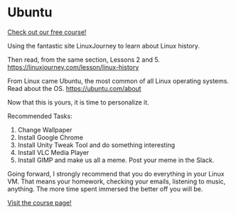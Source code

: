 # Ubuntu

[Check out our free course!](https://academy.hoppersroppers.org/mod/page/view.php?id=673)

Using the fantastic site LinuxJourney to learn about Linux history.

Then read, from the same section, Lessons 2 and 5. <https://linuxjourney.com/lesson/linux-history>

From Linux came Ubuntu, the most common of all Linux operating systems. Read about the OS. <https://ubuntu.com/about> 




Now that this is yours, it is time to personalize it.

Recommended Tasks:

1. Change Wallpaper
2. Install Google Chrome
3. Install Unity Tweak Tool and do something interesting
4. Install VLC Media Player
5. Install GIMP and make us all a meme. Post your meme in the Slack.

Going forward, I strongly recommend that you do everything in your Linux VM. That means your homework, checking your emails, listening to music, anything. The more time spent immersed the better off you will be.





[Visit the course page!](https://academy.hoppersroppers.org/mod/page/view.php?id=673) 
